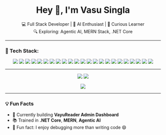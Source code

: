 <h1 align="center">Hey 👋, I'm Vasu Singla</h1>

<p align="center">
  💻 Full Stack Developer | 🚀 AI Enthusiast | 🧠 Curious Learner <br>
  🔍 Exploring: Agentic AI, MERN Stack, .NET Core
</p>

---

### 🧰 Tech Stack:
<p align="center">
  <!-- Programming Languages -->
  <img src="https://img.shields.io/badge/C-00599C?style=for-the-badge&logo=c&logoColor=white"/>
  <img src="https://img.shields.io/badge/C++-004482?style=for-the-badge&logo=c%2B%2B&logoColor=white"/>
  <img src="https://img.shields.io/badge/Java-ED8B00?style=for-the-badge&logo=java&logoColor=white"/>
  <img src="https://img.shields.io/badge/Python-3776AB?style=for-the-badge&logo=python&logoColor=white"/>
  <img src="https://img.shields.io/badge/JavaScript-F7DF1E?style=for-the-badge&logo=javascript&logoColor=black"/>
  <img src="https://img.shields.io/badge/TypeScript-3178C6?style=for-the-badge&logo=typescript&logoColor=white"/>
  <img src="https://img.shields.io/badge/HTML5-E34F26?style=for-the-badge&logo=html5&logoColor=white"/>
  <img src="https://img.shields.io/badge/CSS3-1572B6?style=for-the-badge&logo=css3&logoColor=white"/>

  <!-- Frontend Frameworks -->
  <img src="https://img.shields.io/badge/React-20232A?style=for-the-badge&logo=react&logoColor=61DAFB"/>
  <img src="https://img.shields.io/badge/Next.js-000000?style=for-the-badge&logo=nextdotjs&logoColor=white"/>
  <img src="https://img.shields.io/badge/Angular-DD0031?style=for-the-badge&logo=angular&logoColor=white"/>
  <img src="https://img.shields.io/badge/Context_API-000000?style=for-the-badge&logo=react&logoColor=white"/>

  <!-- Backend & APIs -->
  <img src="https://img.shields.io/badge/Node.js-339933?style=for-the-badge&logo=nodedotjs&logoColor=white"/>
  <img src="https://img.shields.io/badge/JWT-000000?style=for-the-badge&logo=JSON%20web%20tokens&logoColor=white"/>
  <img src="https://img.shields.io/badge/Express.js-404d59?style=for-the-badge"/>

  <!-- DevOps & Cloud -->
  <img src="https://img.shields.io/badge/Docker-2496ED?style=for-the-badge&logo=docker&logoColor=white"/>
  <img src="https://img.shields.io/badge/Vercel-000000?style=for-the-badge&logo=vercel&logoColor=white"/>
  <img src="https://img.shields.io/badge/Render-46E3B7?style=for-the-badge&logo=render&logoColor=white"/>
  <img src="https://img.shields.io/badge/Firebase-FFCA28?style=for-the-badge&logo=firebase&logoColor=black"/>
  <img src="https://img.shields.io/badge/Postman-FF6C37?style=for-the-badge&logo=postman&logoColor=white"/>

  <!-- Databases -->
  <img src="https://img.shields.io/badge/MongoDB-47A248?style=for-the-badge&logo=mongodb&logoColor=white"/>
  <img src="https://img.shields.io/badge/MySQL-005C84?style=for-the-badge&logo=mysql&logoColor=white"/>
  <img src="https://img.shields.io/badge/PostgreSQL-336791?style=for-the-badge&logo=postgresql&logoColor=white"/>

</p>

---



<p align="center">
  <img src="https://github-readme-stats.vercel.app/api?username=vasusingla545&show_icons=true&theme=github_dark" />
  <img src="https://github-readme-streak-stats.herokuapp.com?user=vasusingla545&theme=github-dark&hide_border=false" />
</p>
<!-- ### 📌 Most Used Languages -->
<p align="center">
  <img src="https://github-readme-stats.vercel.app/api/top-langs/?username=vasusingla545&layout=compact&theme=tokyonight&hide_border=true" />
</p>

---

### 💡 Fun Facts
- 🌱 Currently building **VayuReader Admin Dashboard**
- 📚 Trained in **.NET Core**, **MERN**, **Agentic AI**
- 🧩 Fun fact: I enjoy debugging more than writing code 😄
